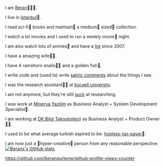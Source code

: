 I am [Beran](http://linkedin.com/berang)👨🏻‍💻.

I live in [Istanbul](https://goo.gl/maps/h7Rjc3DWPEtNWRxo8)🌇.

I read sci-fi🤖 books and maintain🧬 a medium🧮 sized🔭 collection.

I watch a lot movies and I used to run a weekly movie🎥 night.

I am also watch lots of animes🗾 and have a [list](https://myanimelist.net/profile/TuruMaji) since 2007.

I have a amazing wife👩‍⚕️.

I have 4 ramshorn snails🐌🐏 and a golden fish🐠.

I write code and (used to) write [satiric comments](https://twitter.com/turumaji) about the things I see.

I was the research assistant👨‍🏫 at [kocaeli university](https://www.timeshighereducation.com/world-university-rankings/kocaeli-university).

I am not anymore, but they're still [suck](https://onedio.com/haber/sadece-kocaeli-universitesi-nde-okuyanlarin-bildigi-15-durum-786254) at researching.

I was work at [Minerva Yazilim](https://www.minerva.com.tr/ana-sayfa/pg/HOME.html) as Business Analyst + System Development Specialist📁.

I am working at [DK Bilgi Teknolojileri](https://github.com/DK-Bilgi-Teknolojileri)) as Business Analyst + Product Owner🕵🏼.

I used to be what average turkish aspired to be: [hopless-tax-payer](https://tr.wikipedia.org/wiki/T%C3%BCrkiye%27deki_vergiler)💸.

I am now just a 🎯hyper-creative🎨 person from any reasonable perspective.
[![Berans's GitHub stats](https://github-readme-stats.vercel.app/api?username=berangurleme&show_icons=true&theme=radical)](https://github.com/berangurleme)

https://github.com/berangurleme/github-profile-views-counter
